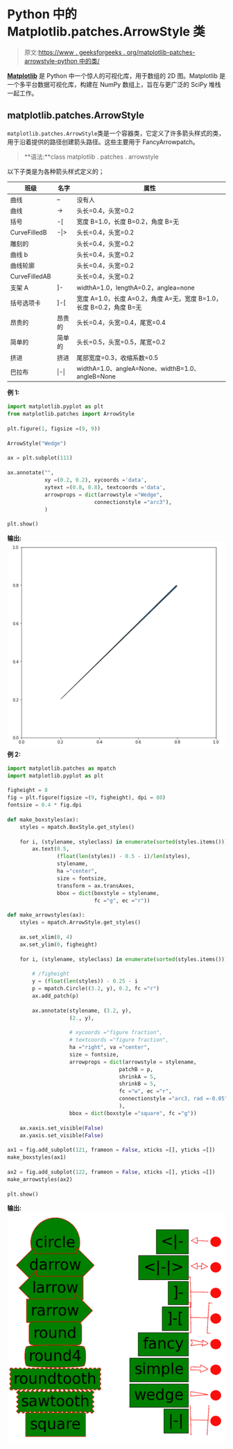 # Python 中的 Matplotlib.patches.ArrowStyle 类

> 原文:[https://www . geeksforgeeks . org/matplotlib-patches-arrowstyle-python 中的类/](https://www.geeksforgeeks.org/matplotlib-patches-arrowstyle-class-in-python/)

**[Matplotlib](https://www.geeksforgeeks.org/python-matplotlib-an-overview/)** 是 Python 中一个惊人的可视化库，用于数组的 2D 图。Matplotlib 是一个多平台数据可视化库，构建在 NumPy 数组上，旨在与更广泛的 SciPy 堆栈一起工作。

## matplotlib.patches.ArrowStyle

`matplotlib.patches.ArrowStyle`类是一个容器类，它定义了许多箭头样式的类，用于沿着提供的路径创建箭头路径。这些主要用于 FancyArrowpatch。

> **语法:**class matplotlib . patches . arrowstyle

以下子类是为各种箭头样式定义的；

| 班级 | 名字 | 属性 |
| --- | --- | --- |
| 曲线 | – | 没有人 |
| 曲线 | -> | 头长=0.4，头宽=0.2 |
| 括号 | -[ | 宽度 B=1.0，长度 B=0.2，角度 B=无 |
| CurveFilledB | -&#124;> | 头长=0.4，头宽=0.2 |
| 雕刻的 |  | 头长=0.4，头宽=0.2 |
| 曲线 b |  | 头长=0.4，头宽=0.2 |
| 曲线轮廓 |  | 头长=0.4，头宽=0.2 |
| CurveFilledAB |  | 头长=0.4，头宽=0.2 |
| 支架 A | ]- | widthA=1.0，lengthA=0.2，anglea=none |
| 括号选项卡 | ]-[ | 宽度 A=1.0，长度 A=0.2，角度 A=无，宽度 B=1.0，长度 B=0.2，角度 B=无 |
| 昂贵的 | 昂贵的 | 头长=0.4，头宽=0.4，尾宽=0.4 |
| 简单的 | 简单的 | 头长=0.5，头宽=0.5，尾宽=0.2 |
| 挤进 | 挤进 | 尾部宽度=0.3，收缩系数=0.5 |
| 巴拉布 | &#124;-&#124; | widthA=1.0、angleA=None、widthB=1.0、angleB=None |

 **例 1:**

```py
import matplotlib.pyplot as plt
from matplotlib.patches import ArrowStyle

plt.figure(1, figsize =(9, 9))

ArrowStyle("Wedge")

ax = plt.subplot(111)

ax.annotate("",
            xy =(0.2, 0.2), xycoords ='data',
            xytext =(0.8, 0.8), textcoords ='data',
            arrowprops = dict(arrowstyle ="Wedge",
                            connectionstyle ="arc3"), 
            )

plt.show()
```

**输出:**
![](img/99e71249ed8dbde98d0e0e5ccc843924.png)
**例 2:**

```py
import matplotlib.patches as mpatch
import matplotlib.pyplot as plt

figheight = 8
fig = plt.figure(figsize =(9, figheight), dpi = 80)
fontsize = 0.4 * fig.dpi

def make_boxstyles(ax):
    styles = mpatch.BoxStyle.get_styles()

    for i, (stylename, styleclass) in enumerate(sorted(styles.items())):
        ax.text(0.5, 
                (float(len(styles)) - 0.5 - i)/len(styles),
                stylename,
                ha ="center",
                size = fontsize,
                transform = ax.transAxes,
                bbox = dict(boxstyle = stylename, 
                            fc ="g", ec ="r"))

def make_arrowstyles(ax):
    styles = mpatch.ArrowStyle.get_styles()

    ax.set_xlim(0, 4)
    ax.set_ylim(0, figheight)

    for i, (stylename, styleclass) in enumerate(sorted(styles.items())):

        # /figheight
        y = (float(len(styles)) - 0.25 - i
        p = mpatch.Circle((3.2, y), 0.2, fc ="r")
        ax.add_patch(p)

        ax.annotate(stylename, (3.2, y),
                    (2., y),

                    # xycoords ="figure fraction",
                    # textcoords ="figure fraction",
                    ha ="right", va ="center",
                    size = fontsize,
                    arrowprops = dict(arrowstyle = stylename,
                                    patchB = p,
                                    shrinkA = 5,
                                    shrinkB = 5,
                                    fc ="w", ec ="r",
                                    connectionstyle ="arc3, rad =-0.05",
                                    ),
                    bbox = dict(boxstyle ="square", fc ="g"))

    ax.xaxis.set_visible(False)
    ax.yaxis.set_visible(False)

ax1 = fig.add_subplot(121, frameon = False, xticks =[], yticks =[])
make_boxstyles(ax1)

ax2 = fig.add_subplot(122, frameon = False, xticks =[], yticks =[])
make_arrowstyles(ax2)

plt.show()
```

**输出:**
![](img/40837649dfe81f75bb050e792fa17cc9.png)